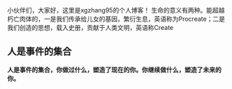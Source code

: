 小伙伴们，大家好，这里是xgzhang95的个人博客！
生命的意义有两种。能超越朽亡肉体的，一是我们传承给儿女的基因，繁衍生息，英语称为Procreate；二是我们创造的思想，载入史册，贡献于人类文明，英语称Create

## 人是事件的集合

**人是事件的集合，你做过什么，塑造了现在的你。你继续做什么，塑造了未来的你。**
